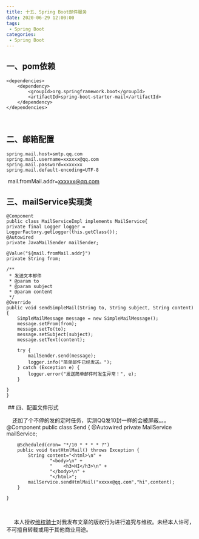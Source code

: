```yaml
---
title: 十五、Spring Boot邮件服务
date: 2020-06-29 12:00:00
tags:
 - Spring Boot
categories:
 - Spring Boot
---
```


## 一、pom依赖  

    <dependencies>
    	<dependency> 
    	    <groupId>org.springframework.boot</groupId>
    	    <artifactId>spring-boot-starter-mail</artifactId>
    	</dependency> 
    </dependencies>


​    

## 二、邮箱配置  

    spring.mail.host=smtp.qq.com
    spring.mail.username=xxxxxx@qq.com
    spring.mail.password=xxxxxxx
    spring.mail.default-encoding=UTF-8


​    mail.fromMail.addr=xxxxxx@qq.com

## 三、mailService实现类

    @Component
    public class MailServiceImpl implements MailService{
    private final Logger logger = LoggerFactory.getLogger(this.getClass());
    @Autowired
    private JavaMailSender mailSender;
    
    @Value("${mail.fromMail.addr}")
    private String from;
    
    /**
     * 发送文本邮件
     * @param to
     * @param subject
     * @param content
     */
    @Override
    public void sendSimpleMail(String to, String subject, String content) {
        SimpleMailMessage message = new SimpleMailMessage();
        message.setFrom(from);
        message.setTo(to);
        message.setSubject(subject);
        message.setText(content);
    
        try {
            mailSender.send(message);
            logger.info("简单邮件已经发送。");
        } catch (Exception e) {
            logger.error("发送简单邮件时发生异常！", e);
        }
    
    }  
    }  


​    ## 四、配置文件形式

&nbsp;&nbsp;&nbsp;&nbsp;还加了个不停的发的定时任务，实测QQ发10封一样的会被屏蔽。。。<br>
    @Component
    public class Send {
            @Autowired
            private MailService mailService;    
        
        @Scheduled(cron= "*/10 * * * * ?")
        public void testHtmlMail() throws Exception {
            String content="<html>\n" +
                    "<body>\n" +
                    "    <h3>HI</h3>\n" +
                    "</body>\n" +
                    "</html>";
            mailService.sendHtmlMail("xxxxx@qq.com","hi",content);
        }
    
    }


​    



&nbsp;&nbsp;&nbsp;&nbsp; 本人授权[维权骑士](http://rightknights.com)对我发布文章的版权行为进行追究与维权。未经本人许可，不可擅自转载或用于其他商业用途。



